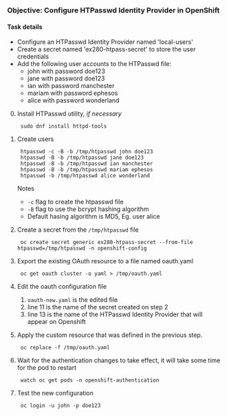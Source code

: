 ### Objective: Configure HTPasswd Identity Provider in OpenShift
#### Task details
- Configure an HTPasswd Identity Provider named 'local-users'
- Create a secret named 'ex280-htpass-secret' to store the user credentials
- Add the following user accounts to the HTPasswd file:
    - john with password doe123
    - jane with password doe123
    - ian with password manchester
    - mariam with password ephesos
    - alice with password wonderland

0. Install HTPasswd utility, *if necessary*

        sudo dnf install httpd-tools

1. Create users
        
        htpasswd -c -B -b /tmp/htpasswd john doe123
        htpasswd -B -b /tmp/htpasswd jane doe123
        htpasswd -B -b /tmp/htpasswd ian manchester
        htpasswd -B -b /tmp/htpasswd mariam ephesos
        htpasswd -b /tmp/htpasswd alice wonderland
    Notes
    - `-c` flag to create the htpasswd file
    - `-B` flag to use the bcrypt hashing algorithm
    - Default hasing algorithm is MD5, Eg. user alice

2. Create a secret from the `/tmp/htpasswd` file

        oc create secret generic ex280-htpass-secret --from-file htpasswd=/tmp/htpasswd -n openshift-config

3. Export the existing OAuth resource to a file named oauth.yaml

        oc get oauth cluster -o yaml > /tmp/oauth.yaml

4. Edit the oauth configuration file
    1. `oauth-new.yaml` is the edited file
    2. line 11 is the name of the secret created on step 2
    3. line 13 is the name of the HTPasswd Identity Provider that will appear on Openshift

5. Apply the custom resource that was defined in the previous step.

        oc replace -f /tmp/oauth.yaml

6. Wait for the authentication changes to take effect, it will take some time for the pod to restart
        
        watch oc get pods -n openshift-authentication

7. Test the new configuration

        oc login -u john -p doe123